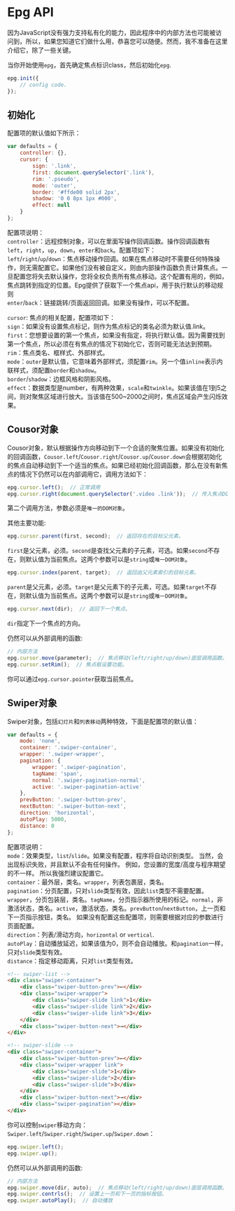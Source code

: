 # Epg API
因为JavaScript没有强力支持私有化的能力，因此程序中的内部方法也可能被访问到，所以，如果您知道它们做什么用，恭喜您可以随便。然而，我不准备在这里介绍它，除了一些关键。<br>

当你开始使用`epg`，首先确定焦点标识class，然后初始化`epg`.
```javascript
epg.init({
	// config code.
});
```

## 初始化
配置项的默认值如下所示：
```javascript
var defaults = {
	controller: {},
	cursor: {
		sign: '.link',
		first: document.querySelector('.link'),
		rim: '.pseudo',
		mode: 'outer',
		border: '#ffde00 solid 2px',
		shadow: '0 0 8px 1px #000',
		effect: null
	}
};
```

配置项说明：<br>
`controller`：远程控制对象，可以在里面写操作回调函数。操作回调函数有`left`，`right`，`up`，`down`，`enter`和`back`。配置项如下：<br>
`left`/`right`/`up`/`down`：焦点移动操作回调。如果在焦点移动时不需要任何特殊操作，则无需配置它。如果他们没有被自定义，则由内部操作函数负责计算焦点。一旦配置您将失去默认操作，您将全权负责所有焦点移动。这个配置有用的，例如，焦点跳转到指定的位置。Epg提供了获取下一个焦点api，用于执行默认的移动规则<br>
`enter`/`back`：链接跳转/页面返回回调。如果没有操作，可以不配置。<br>

`cursor`: 焦点的相关配置，配置项如下：<br>
`sign`：如果没有设置焦点标记，则作为焦点标记的类名必须为默认值.link。<br>
`first`：您想要设置的第一个焦点，如果没有指定，将执行默认值。因为需要找到第一个焦点，所以必须在有焦点的情况下初始化它，否则可能无法达到预期。<br>
`rim`：焦点类名、框样式、外部样式。<br>
`mode`：`outer`是默认值，它意味着外部样式，须配置`rim`。另一个值`inline`表示内联样式，须配置`border`和`shadow`。<br>
`border`/`shadow`：边框风格和阴影风格。<br>
`effect`：数据类型是number，有两种效果，`scale`和`twinkle`。如果该值在1到5之间，则对聚焦区域进行放大。当该值在500~2000之间时，焦点区域会产生闪烁效果。

## Cousor对象
Cousor对象，默认根据操作方向移动到下一个合适的聚焦位置。如果没有初始化的回调函数，`Cousor.left`/`Cousor.right`/`Cousor.up`/`Cousor.down`会根据初始化的焦点自动移动到下一个适当的焦点。如果已经初始化回调函数，那么在没有新焦点的情况下仍然可以在内部调用它，调用方法如下：<br>
```javascript
epg.cursor.left();  // 正常调用
epg.cursor.right(document.querySelector('.video .link'));  // 传入焦点DOM
```
第二个调用方法，参数必须是`唯一的DOM对象`。<br>

其他主要功能:
```javascript
epg.cursor.parent(first, second);  // 返回存在的目标父元素。
```
`first`是父元素，必须。`second`是查找父元素的子元素，可选。如果`second`不存在，则默认值为当前焦点。这两个参数可以是`string`或`唯一DOM对象`。

```javascript
epg.cursor.index(parent, target);  // 返回由父元素索引的目标元素。
```
`parent`是父元素，必须。`target`是父元素下的子元素，可选。如果`target`不存在，则默认值为当前焦点。这两个参数可以是`string`或`唯一DOM对象`。

```javascript
epg.cursor.next(dir);  // 返回下一个焦点。
```
`dir`指定下一个焦点的方向。<br>

仍然可以从外部调用的函数:  
```javascript
// 内部方法
epg.cursor.move(parameter);  // 焦点移动(left/right/up/down)底层调用函数。
epg.cursor.setRim();  // 焦点框设置功能。
```
你可以通过`epg.cursor.pointer`获取当前焦点。

## Swiper对象
Swiper对象，包括`幻灯片`和`列表移动`两种特效，下面是配置项的默认值：
```javascript
var defaults = {
	mode: 'none',
	container: '.swiper-container',
	wrapper: '.swiper-wrapper',
	pagination: {
		wrapper: '.swiper-pagination',
		tagName: 'span',
		normal: '.swiper-pagination-normal',
		active: '.swiper-pagination-active'
	},
	prevButton: '.swiper-button-prev',
	nextButton: '.swiper-button-next',
	direction: 'horizontal',
	autoPlay: 5000,
	distance: 0
};
```

配置项说明：<br>
`mode`：效果类型，`list`/`slide`。如果没有配置，程序将自动识别类型。 当然，会出现标识失败，并且默认不会有任何操作。 例如，您设置的宽度/高度与程序期望的不一样。 所以我强烈建议配置它。  <br>
`container`：最外层，类名。`wrapper`，列表包裹层，类名。<br>
`pagination`：分页配置，只对`slide`类型有效，因此`list`类型不需要配置。`wrapper`，分页包装层，类名。`tagName`，分页指示器所使用的标记。`normal`，非激活状态，类名。`active`，激活状态，类名。`prevButton`/`nextButton`，上一页和下一页指示按钮，类名。 如果没有配置这些配置项，则需要根据对应的参数进行页面配置。<br>
`direction`：列表/滑动方向，`horizontal` or `vertical`.<br>
`autoPlay`：自动播放延迟，如果该值为0，则不会自动播放。和`pagination`一样，只对`slide`类型有效。<br>
`distance`：指定移动距离，只对`list`类型有效。<br>

```html
<!-- swiper-list -->
<div class="swiper-container">
	<div class="swiper-button-prev">←</div>
	<div class="swiper-wrapper">
		<div class="swiper-slide link">1</div>
		<div class="swiper-slide link">2</div>
		<div class="swiper-slide link">3</div>
	</div>
	<div class="swiper-button-next">→</div>
</div>

<!-- swiper-slide -->
<div class="swiper-container">
	<div class="swiper-button-prev">←</div>
	<div class="swiper-wrapper link">
		<div class="swiper-slide">1</div>
		<div class="swiper-slide">2</div>
		<div class="swiper-slide">3</div>
	</div>
	<div class="swiper-button-next">→</div>
	<div class="swiper-pagination"></div>
</div>
```

你可以控制`swiper`移动方向：`Swiper.left`/`Swiper.right`/`Swiper.up`/`Swiper.down`：
```javascript
epg.swiper.left(); 
epg.swiper.up();
```

仍然可以从外部调用的函数:  
```javascript
// 内部方法 
epg.swiper.move(dir, auto);  // 焦点移动(left/right/up/down)底层调用函数。
epg.swiper.contrls();  // 设置上一页和下一页的指标按钮。
epg.swiper.autoPlay();  // 自动播放
```
